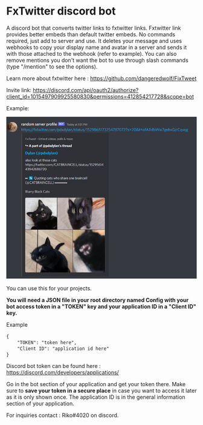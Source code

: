 # FxTwitter discord bot


A discord bot that converts twitter links to fxtwitter links. Fxtwitter link provides better embeds than default twitter embeds. No commands required, just add to server and use. It deletes your message and uses webhooks to copy your display name and avatar in a server and sends it with those attached to the webhook (refer to example). You can also remove mentions you don't want the bot to use through slash commands (type "/mention" to see the options).

Learn more about fxtwitter here : https://github.com/dangeredwolf/FixTweet

Invite link: https://discord.com/api/oauth2/authorize?client_id=1015497909925580830&permissions=412854217728&scope=bot

Example:

![alt text](./data/example.png "Example of bot using webhook to send message")




You can use this for your projects. 

**You will need a JSON file in your root directory named Config with your bot access token in a "TOKEN" key and your application ID in a "Client ID" key.**

Example

```
{
    "TOKEN": "token here",
    "Client ID": "application id here"
}
```

Discord bot token can be found here : https://discord.com/developers/applications/

Go in the bot section of your application and get your token there. Make sure to **save your token in a secure place** in case you want to access it later as it is only shown once. The application ID is in the general information section of your application.

For inquiries contact : Riko#4020 on discord.
